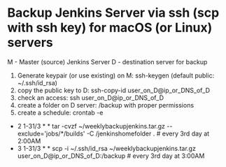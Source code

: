 # Backup Jenkins Server via ssh (scp with ssh key) for macOS (or Linux) servers

M - Master (source) Jenkins Server
D - destination server for backup

1. Generate keypair (or use existing) on M: ssh-keygen (default public: ~/.ssh/id_rsa)
2. copy the public key to D: ssh-copy-id user_on_D@ip_or_DNS_of_D
3. check an access: ssh user_on_D@ip_or_DNS_of_D
4. create a folder on D server: /backup with proper permissions
5. create a schedule: crontab -e
* 2 1-31/3 * * tar -cvzf ~/weeklybackupjenkins.tar.gz --exclude='jobs/*/builds' -C /jenkinshomefolder . # every 3rd day at 2:00AM
* 3 1-31/3 * * scp -i ~/.ssh/id_rsa ~/weeklybackupjenkins.tar.gz user_on_D@ip_or_DNS_of_D:/backup # every 3rd day at 3:00AM
